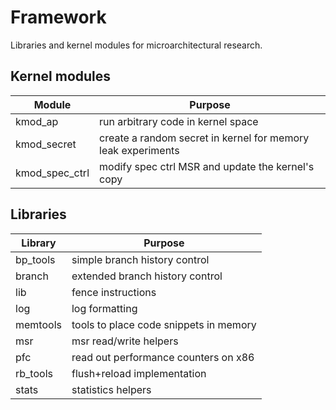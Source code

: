 # Framework

Libraries and kernel modules for microarchitectural research.

## Kernel modules

| Module         | Purpose                                                      |
| -------------- | ------------------------------------------------------------ |
| kmod_ap        | run arbitrary code in kernel space                           |
| kmod_secret    | create a random secret in kernel for memory leak experiments |
| kmod_spec_ctrl | modify spec ctrl MSR and update the kernel's copy            |

## Libraries

| Library  | Purpose                                |
| -------- | -------------------------------------- |
| bp_tools | simple branch history control          |
| branch   | extended branch history control        |
| lib      | fence instructions                     |
| log      | log formatting                         |
| memtools | tools to place code snippets in memory |
| msr      | msr read/write helpers                 |
| pfc      | read out performance counters on x86   |
| rb_tools | flush+reload implementation            |
| stats    | statistics helpers                     |

